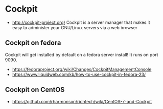 # Cockpit

* http://cockpit-project.org/
  Cockpit is a server manager that makes it easy to administer your GNU/Linux servers via a web browser
  
## Cockpit on fedora

Cockpit will get installed by default on a fedora server install! It runs on port 9090.

* https://fedoraproject.org/wiki/Changes/CockpitManagementConsole
* https://www.liquidweb.com/kb/how-to-use-cockpit-in-fedora-23/

## Cockpit on CentOS

* https://github.com/rharmonson/richtech/wiki/CentOS-7-and-Cockpit

